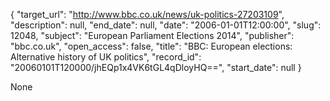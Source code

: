{
  "target_url": "http://www.bbc.co.uk/news/uk-politics-27203109", 
  "description": null, 
  "end_date": null, 
  "date": "2006-01-01T12:00:00", 
  "slug": 12048, 
  "subject": "European Parliament Elections 2014", 
  "publisher": "bbc.co.uk", 
  "open_access": false, 
  "title": "BBC:  European elections: Alternative history of UK politics", 
  "record_id": "20060101T120000/jhEQp1x4VK6tGL4qDloyHQ==", 
  "start_date": null
}

None